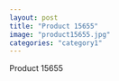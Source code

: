 ```yaml
---
layout: post
title: "Product 15655"
image: "product15655.jpg"
categories: "category1"
---
```

Product 15655
